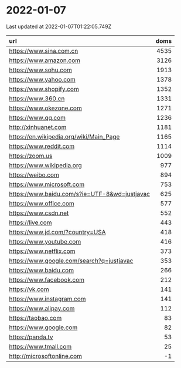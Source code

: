 # 2022-01-07

<!-- BEGIN -->
Last updated at 2022-01-07T01:22:05.749Z

url | doms
:- | -:
https://www.sina.com.cn | 4535
https://www.amazon.com | 3126
https://www.sohu.com | 1913
https://www.yahoo.com | 1378
https://www.shopify.com | 1352
https://www.360.cn | 1331
https://www.okezone.com | 1271
https://www.qq.com | 1236
http://xinhuanet.com | 1181
https://en.wikipedia.org/wiki/Main_Page | 1165
https://www.reddit.com | 1114
https://zoom.us | 1009
https://www.wikipedia.org | 977
https://weibo.com | 894
https://www.microsoft.com | 753
https://www.baidu.com/s?ie=UTF-8&wd=justjavac | 625
https://www.office.com | 577
https://www.csdn.net | 552
https://live.com | 443
https://www.jd.com/?country=USA | 418
https://www.youtube.com | 416
https://www.netflix.com | 373
https://www.google.com/search?q=justjavac | 353
https://www.baidu.com | 266
https://www.facebook.com | 212
https://vk.com | 141
https://www.instagram.com | 141
https://www.alipay.com | 112
https://taobao.com | 83
https://www.google.com | 82
https://panda.tv | 53
https://www.tmall.com | 25
http://microsoftonline.com | -1
<!-- END -->
